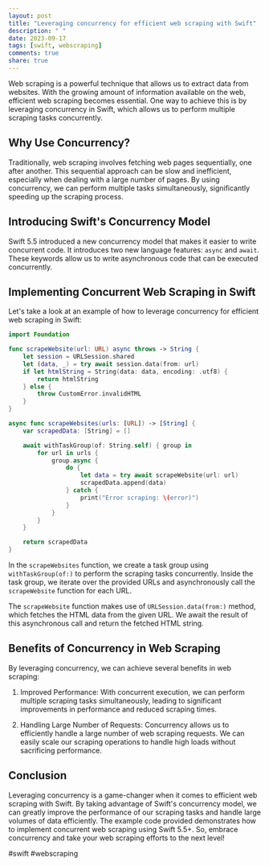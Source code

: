 ```yaml
---
layout: post
title: "Leveraging concurrency for efficient web scraping with Swift"
description: " "
date: 2023-09-17
tags: [swift, webscraping]
comments: true
share: true
---
```


Web scraping is a powerful technique that allows us to extract data from websites. With the growing amount of information available on the web, efficient web scraping becomes essential. One way to achieve this is by leveraging concurrency in Swift, which allows us to perform multiple scraping tasks concurrently.

## Why Use Concurrency?

Traditionally, web scraping involves fetching web pages sequentially, one after another. This sequential approach can be slow and inefficient, especially when dealing with a large number of pages. By using concurrency, we can perform multiple tasks simultaneously, significantly speeding up the scraping process.

## Introducing Swift's Concurrency Model

Swift 5.5 introduced a new concurrency model that makes it easier to write concurrent code. It introduces two new language features: `async` and `await`. These keywords allow us to write asynchronous code that can be executed concurrently.

## Implementing Concurrent Web Scraping in Swift

Let's take a look at an example of how to leverage concurrency for efficient web scraping in Swift:

```swift
import Foundation

func scrapeWebsite(url: URL) async throws -> String {
    let session = URLSession.shared
    let (data, _) = try await session.data(from: url)
    if let htmlString = String(data: data, encoding: .utf8) {
        return htmlString
    } else {
        throw CustomError.invalidHTML
    }
}

async func scrapeWebsites(urls: [URL]) -> [String] {
    var scrapedData: [String] = []

    await withTaskGroup(of: String.self) { group in
        for url in urls {
            group.async {
                do {
                    let data = try await scrapeWebsite(url: url)
                    scrapedData.append(data)
                } catch {
                    print("Error scraping: \(error)")
                }
            }
        }
    }

    return scrapedData
}
```

In the `scrapeWebsites` function, we create a task group using `withTaskGroup(of:)` to perform the scraping tasks concurrently. Inside the task group, we iterate over the provided URLs and asynchronously call the `scrapeWebsite` function for each URL.

The `scrapeWebsite` function makes use of `URLSession.data(from:)` method, which fetches the HTML data from the given URL. We await the result of this asynchronous call and return the fetched HTML string.

## Benefits of Concurrency in Web Scraping

By leveraging concurrency, we can achieve several benefits in web scraping:

1. Improved Performance: With concurrent execution, we can perform multiple scraping tasks simultaneously, leading to significant improvements in performance and reduced scraping times.

2. Handling Large Number of Requests: Concurrency allows us to efficiently handle a large number of web scraping requests. We can easily scale our scraping operations to handle high loads without sacrificing performance.

## Conclusion

Leveraging concurrency is a game-changer when it comes to efficient web scraping with Swift. By taking advantage of Swift's concurrency model, we can greatly improve the performance of our scraping tasks and handle large volumes of data efficiently. The example code provided demonstrates how to implement concurrent web scraping using Swift 5.5+. So, embrace concurrency and take your web scraping efforts to the next level!

#swift #webscraping